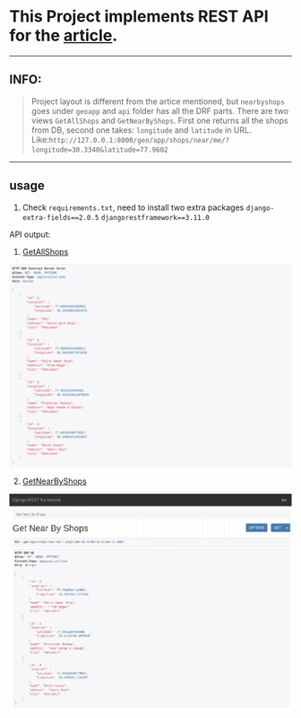 # This Project implements REST API for the [article](https://realpython.com/location-based-app-with-geodjango-tutorial/#creating-a-django-application).

---

## INFO:

> Project layout is different from the artice mentioned, but `nearbyshops` goes under `geoapp` and `api` folder has all the DRF parts.
> There are two views `GetAllShops` and `GetNearByShops`. First one returns all the shops from DB, second one takes: `longitude` and `latitude` in URL. Like:`http://127.0.0.1:8000/geo/app/shops/near/me/?longitude=30.3340&latitude=77.9602`

---

## usage

1. Check `requirements.txt`, need to install two extra packages `django-extra-fields==2.0.5`
   `djangorestframework==3.11.0`

API output:

1. [GetAllShops](http://127.0.0.1:8000/geo/app/all/shops/)

![output](./output_results/all_shops.png)

2. [GetNearByShops](http://127.0.0.1:8000/geo/app/all/shops/)

![output](./output_results/shops_near_me.png)

